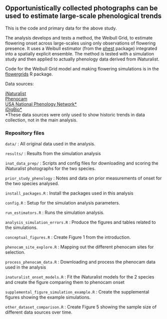 ## Opportunistically collected photographs can be used to estimate large-scale phenological trends

This is the code and primary data for the above study. 

The analysis develops and tests a method, the Weibull Grid, to estimate flowering onset across large-scales using only observations of flowering presence. It uses a Weibull estimator (from the [phest](https://github.com/willpearse/phest) package) integrated into a spatially explicit ensemble. The method is tested with a simulation study and then applied to actually phenology data derived from iNaturalist. 

Code for the Weibull Grid model and making flowering simulations is in the [flowergrids](https://github.com/sdtaylor/flowergrids) R package. 

Data sources:

[iNaturalist](https://www.inaturalist.org)  
[Phenocam](https://phenocam.sr.unh.edu/webcam/)  
[USA National Phenology Network*](https://www.usanpn.org)  
[iDigBio*](https://www.idigbio.org)  
*These data sources were only used to show historic trends in data collection, not in the main analysis.  

### Repository files

`data/` : All original data used in the analysis. 

`results/` : Results from the simulation analysis

`inat_data_prep/` : Scripts and config files for downloading and scoring the iNaturalist photographs for the two species.

`prior_study_phenology` : Notes and data on prior measurements of onset for the two species analysed.

`install_packages.R` : Install the packages used in this analysis

`config.R` : Setup for the simulation analysis parameters. 

`run_estimators.R` : Runs the simulation analysis. 

`analysis_simulation_errors.R` : Produce the figures and tables related to the simulations. 

`conceptual_figures.R` : Create Figure 1 from the introduction.

`phenocam_site_explore.R` : Mapping out the different phenocam sites for selection.

`process_phenocam_data.R` : Downloading and process the phenocam data used in the analysis

`inaturalist_onset_models.R` : Fit the iNaturalist models for the 2 species and create the figure comparing them to phenocam onset

`supplemental_figure_simulation_example.R` : Create the supplemental figures showing the example simulations.

`other_dataset_comparison.R` : Create Figure 5 showing the sample size of different data sources over time.
